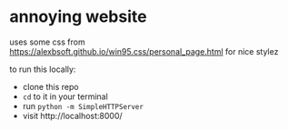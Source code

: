 # annoying website

uses some css from https://alexbsoft.github.io/win95.css/personal_page.html for nice stylez

to run this locally:
- clone this repo
- `cd` to it in your terminal
- run `python -m SimpleHTTPServer`
- visit http://localhost:8000/

